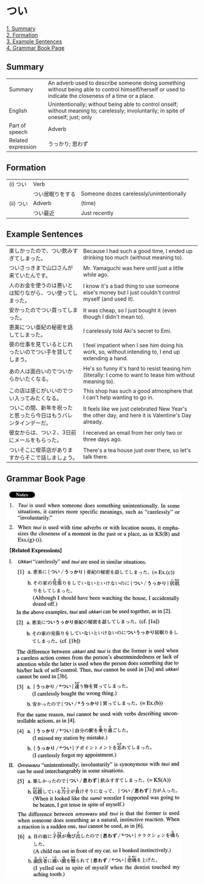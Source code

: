 # つい

[1. Summary](#summary)<br>
[2. Formation](#formation)<br>
[3. Example Sentences](#example-sentences)<br>
[4. Grammar Book Page](#grammar-book-page)<br>


## Summary

<table><tr>   <td>Summary</td>   <td>An adverb used to describe someone doing something without being able to control himself/herself or used to indicate the closeness of a time or a place.</td></tr><tr>   <td>English</td>   <td>Unintentionally; without being able to control onself; without meaning to; carelessly; involuntarily; in spite of oneself; just; only</td></tr><tr>   <td>Part of speech</td>   <td>Adverb</td></tr><tr>   <td>Related expression</td>   <td>うっかり; 思わず</td></tr></table>

## Formation

<table class="table"><tbody><tr class="tr head"><td class="td"><span class="numbers">(i)</span> <span class="concept">つい</span></td><td class="td"><span class="concept"></span><span>Verb</span></td><td class="td"></td></tr><tr class="tr"><td class="td"></td><td class="td"><span class="concept">つい</span><span>居眠りをする</span></td><td class="td"><span>Someone dozes carelessly/unintentionally</span></td></tr><tr class="tr head"><td class="td"><span class="numbers">(ii)</span> <span class="concept">つい</span></td><td class="td"><span class="concept"></span><span>Adverb</span></td><td class="td"><span>(time)</span> </td></tr><tr class="tr"><td class="td"></td><td class="td"><span class="concept">つい</span><span>最近</span></td><td class="td"><span>Just recently</span></td></tr></tbody></table>

## Example Sentences

<table><tr>   <td>楽しかったので、つい飲みすぎてしまった。</td>   <td>Because I had such a good time, I ended up drinking too much (without meaning to).</td></tr><tr>   <td>ついさっきまで山口さんが来ていたんです。</td>   <td>Mr. Yamaguchi was here until just a little while ago.</td></tr><tr>   <td>人のお金を使うのは悪いとは知りながら、つい使ってしまった。</td>   <td>I know it's a bad thing to use someone else's money but I just couldn't control myself (and used it).</td></tr><tr>   <td>安かったのでつい買ってしまった。</td>   <td>It was cheap, so I just bought it (even though I didn't mean to).</td></tr><tr>   <td>恵美につい亜紀の秘密を話してしまった。</td>   <td>I carelessly told Aki's secret to Emi.</td></tr><tr>   <td>彼の仕事を見ているとじれったいのでつい手を貸してしまう。</td>   <td>I feel impatient when I see him doing his work, so, without intending to, I end up extending a hand.</td></tr><tr>   <td>あの人は面白いのでついからかいたくなる。</td>   <td>He's so funny it's hard to resist teasing him (literally: I come to want to tease him without meaning to).</td></tr><tr>   <td>この店は感じがいいのでつい入ってみたくなる。</td>   <td>This shop has such a good atmosphere that I can't help wanting to go in.</td></tr><tr>   <td>ついこの間、新年を祝ったと思ったら今日はもうバレンタインデーだ。</td>   <td>It feels like we just celebrated New Year's the other day, and here it is Valentine's Day already.</td></tr><tr>   <td>彼女からは、つい２、3日前にメールをもらった。</td>   <td>I received an email from her only two or three days ago.</td></tr><tr>   <td>ついそこに喫茶店がありますからそこで話しましょう。</td>   <td>There's a tea house just over there, so let's talk there.</td></tr></table>

## Grammar Book Page

![](../img/Advancedつい.png)

